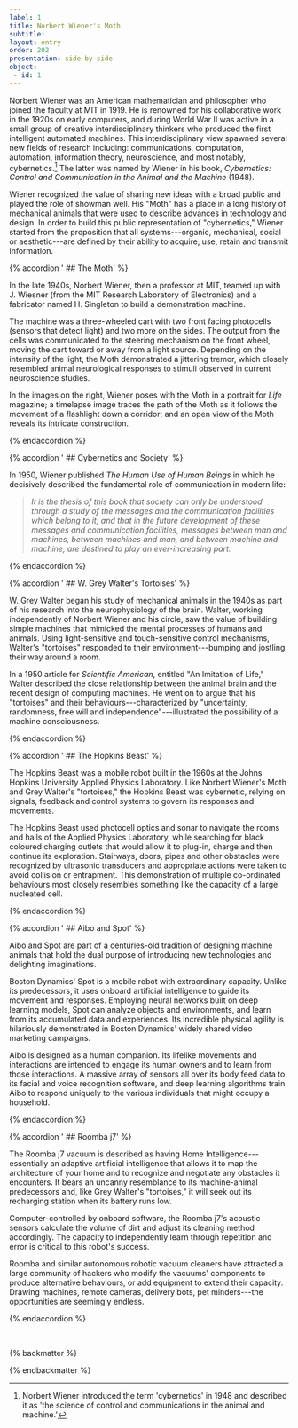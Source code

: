 ```yaml
---
label: 1
title: Norbert Wiener's Moth
subtitle: 
layout: entry
order: 202
presentation: side-by-side
object:
 - id: 1 
---
```


Norbert Wiener was an American mathematician and philosopher who joined the faculty at MIT in 1919. He is renowned for his collaborative work in the 1920s on early computers, and during World War II was active in a small group of creative interdisciplinary thinkers who produced the first intelligent automated machines. This interdisciplinary view spawned several new fields of research including: communications, computation, automation, information theory, neuroscience, and most notably, cybernetics.[^1] The latter was named by Wiener in his book, *Cybernetics: Control and Communication in the Animal and the Machine* (1948).

Wiener recognized the value of sharing new ideas with a broad public and played the role of showman well. His "Moth" has a place in a long history of mechanical animals that were used to describe advances in technology and design. In order to build this public representation of "cybernetics," Wiener started from the proposition that all systems---organic, mechanical, social or aesthetic---are defined by their ability to acquire, use, retain and transmit information.

{% accordion ' ## The Moth' %}

In the late 1940s, Norbert Wiener, then a professor at MIT, teamed up with J. Wiesner (from the MIT Research Laboratory of Electronics) and a fabricator named H. Singleton to build a demonstration machine.

The machine was a three-wheeled cart with two front facing photocells (sensors that detect light) and two more on the sides. The output from the cells was communicated to the steering mechanism on the front wheel, moving the cart toward or away from a light source. Depending on the intensity of the light, the Moth demonstrated a jittering tremor, which closely resembled animal neurological responses to stimuli observed in current neuroscience studies.

In the images on the right, Wiener poses with the Moth in a portrait for *Life* magazine; a timelapse image traces the path of the Moth as it follows the movement of a flashlight down a corridor; and an open view of the Moth reveals its intricate construction.

{% endaccordion %}

{% accordion ' ## Cybernetics and Society' %}

In 1950, Wiener published *The Human Use of Human Beings* in which he decisively described the fundamental role of communication in modern life:

> *It is the thesis of this book that society can only be understood through a study of the messages and the communication facilities which belong to it; and that in the future development of these messages and communication facilities, messages between man and machines, between machines and man, and between machine and machine, are destined to play an ever-increasing part.*

{% endaccordion %}

{% accordion ' ## W. Grey Walter\'s Tortoises' %}

W. Grey Walter began his study of mechanical animals in the 1940s as part of his research into the neurophysiology of the brain. Walter, working independently of Norbert Wiener and his circle, saw the value of building simple machines that mimicked the mental processes of humans and animals. Using light-sensitive and touch-sensitive control mechanisms, Walter's "tortoises" responded to their environment---bumping and jostling their way around a room. 

In a 1950 article for *Scientific American*, entitled "An Imitation of Life," Walter described the close relationship between the animal brain and the recent design of computing machines. He went on to argue that his "tortoises" and their behaviours---characterized by "uncertainty, randomness, free will and independence"---illustrated the possibility of a machine consciousness.

{% endaccordion %}

{% accordion ' ## The Hopkins Beast' %}

The Hopkins Beast was a mobile robot built in the 1960s at the Johns Hopkins University Applied Physics Laboratory. Like Norbert Wiener's Moth and Grey Walter's "tortoises," the Hopkins Beast was cybernetic, relying on signals, feedback and control systems to govern its responses and movements.

The Hopkins Beast used photocell optics and sonar to navigate the rooms and halls of the Applied Physics Laboratory, while searching for black coloured charging outlets that would allow it to plug-in, charge and then continue its exploration. Stairways, doors, pipes and other obstacles were recognized by ultrasonic transducers and appropriate actions were taken to avoid collision or entrapment. This demonstration of multiple co-ordinated behaviours most closely resembles something like the capacity of a large nucleated cell.

{% endaccordion %}

{% accordion ' ## Aibo and Spot' %}

Aibo and Spot are part of a centuries-old tradition of designing machine animals that hold the dual purpose of introducing new technologies and delighting imaginations.
  
Boston Dynamics' Spot is a mobile robot with extraordinary capacity. Unlike its predecessors, it uses onboard artificial intelligence to guide its movement and responses. Employing neural networks built on deep learning models, Spot can analyze objects and environments, and learn from its accumulated data and experiences. Its incredible physical agility is hilariously demonstrated in Boston Dynamics' widely shared video marketing campaigns.
  
Aibo is designed as a human companion. Its lifelike movements and interactions are intended to engage its human owners and to learn from those interactions. A massive array of sensors all over its body feed data to its facial and voice recognition software, and deep learning algorithms train Aibo to respond uniquely to the various individuals that might occupy a household.

{% endaccordion %}

{% accordion ' ## Roomba j7' %}

The Roomba j7 vacuum is described as having Home Intelligence---essentially an adaptive artificial intelligence that allows it to map the architecture of your home and to recognize and negotiate any obstacles it encounters. It bears an uncanny resemblance to its machine-animal predecessors and, like Grey Walter's "tortoises," it will seek out its recharging station when its battery runs low.

Computer-controlled by onboard software, the Roomba j7's acoustic sensors calculate the volume of dirt and adjust its cleaning method accordingly. The capacity to independently learn through repetition and error is critical to this robot's success.

Roomba and similar autonomous robotic vacuum cleaners have attracted a large community of hackers who modify the vacuums' components to produce alternative behaviours, or add equipment to extend their capacity. Drawing machines, remote cameras, delivery bots, pet minders---the opportunities are seemingly endless.

{% endaccordion %}


<br>

{% backmatter %}

[^1]: Norbert Wiener introduced the term 'cybernetics' in 1948 and described it as 'the science of control and communications in the animal and machine.'

{% endbackmatter %}
